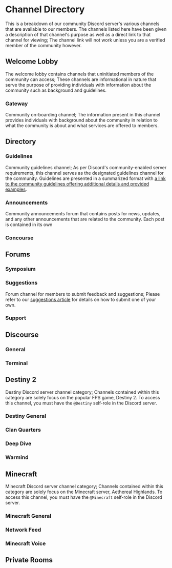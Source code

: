 # Channel Directory
This is a breakdown of our community Discord server's various channels that are available to our members. The channels listed here have been given a description of that channel's purpose as well as a direct link to that channel for viewing; The channel link will not work unless you are a verified member of the community however.

## Welcome Lobby
The welcome lobby contains channels that uninitiated members of the community can access; These channels are informational in nature that serve the purpose of providing individuals with information about the community such as background and guidelines.

### Gateway
Community on-boarding channel; The information present in this channel provides individuals with background about the community in relation to what the community is about and what services are offered to members.

## Directory

### Guidelines
Community guidelines channel; As per Discord's community-enabled server requirements, this channel serves as the designated guidelines channel for the community. Guidelines are presented in a summarized format with [a link to the community guidelines offering additional details and provided examples](https://xeriscape.network/guidelines/).

### Announcements
Community announcements forum that contains posts for news, updates, and any other announcements that are related to the community. Each post is contained in its own 

### Concourse

## Forums

### Symposium

### Suggestions
Forum channel for members to submit feedback and suggestions; Please refer to our [suggestions article](../../community/feedback/suggestions) for details on how to submit one of your own.

### Support

## Discourse

### General

### Terminal

## Destiny 2
Destiny Discord server channel category; Channels contained within this category are solely focus on the popular FPS game, Destiny 2. To access this channel, you must have the `@Destiny` self-role in the Discord server.

### Destiny General

### Clan Quarters

### Deep Dive

### Warmind

## Minecraft
Minecraft Discord server channel category; Channels contained within this category are solely focus on the Minecraft server, Aethereal Highlands. To access this channel, you must have the `@Minecraft` self-role in the Discord server.

### Minecraft General

### Network Feed

### Minecraft Voice

## Private Rooms